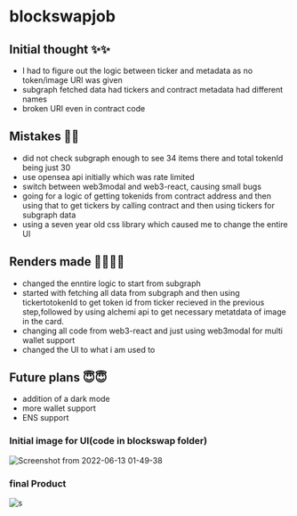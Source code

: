 # blockswapjob

## Initial thought ✨✨
- I had to figure out the logic between ticker and metadata as no token/image URI was given
- subgraph fetched data had tickers and contract metadata had different names
- broken URI even in contract code


## Mistakes 💫💫

- did not check subgraph enough to see 34 items there and total tokenId being just 30
- use opensea api initially which was rate limited
- switch between web3modal and web3-react, causing small bugs
- going for a logic of getting tokenids from contract address and then using that to get tickers by calling contract and then using tickers for subgraph data
- using a seven year old css library which caused me to change the entire UI



## Renders made 🏄‍♂️🏄‍♂️
- changed the enntire logic to start from subgraph
- started with fetching all data from subgraph and then using tickertotokenId to get token id from ticker recieved in the previous step,followed by using alchemi api to get necessary metatdata of image in the card.
- changing all code from web3-react and just using web3modal  for multi wallet support
- changed the UI to what i am used to



## Future plans 😇😇
- addition of a dark mode 
- more wallet support
- ENS support 




### Initial image for UI(code in blockswap folder)

![Screenshot from 2022-06-13 01-49-38](https://user-images.githubusercontent.com/52003051/173304486-57321fdb-3f61-4001-be66-0a05dbc5e62a.png)

### final Product

![s](https://user-images.githubusercontent.com/52003051/173304924-ece37adb-5ef2-47fe-b80c-67b524fcba04.png)
